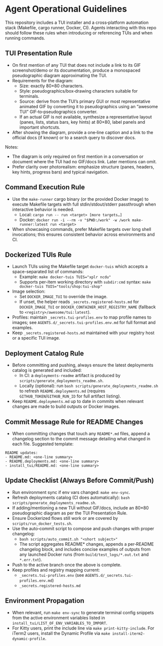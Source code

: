 # Agent Operational Guidelines

This repository includes a TUI installer and a cross‑platform automation stack (Makefile, cargo runner, Docker, CI). Agents interacting with this repo should follow these rules when introducing or referencing TUIs and when running commands.

## TUI Presentation Rule

- On first mention of any TUI that does not include a link to its GIF screenshot/demo or its documentation, produce a monospaced pseudographic diagram approximating the TUI.
- Requirements for the diagram:
  - Size: exactly 80×80 characters.
  - Style: pseudographics/box‑drawing characters suitable for terminals.
  - Source: derive from the TUI’s primary GUI or most representative animated GIF by converting it to pseudographics using an “awesome TUI” GIF‑to‑pseudographics converter.
  - If an actual GIF is not available, synthesize a representative layout (panes, lists, status bars, key hints) at 80×80, label panels and important shortcuts.
- After showing the diagram, provide a one‑line caption and a link to the official docs (if known) or to a search query to discover docs.

Notes:
- The diagram is only required on first mention in a conversation or document where the TUI had no GIF/docs link. Later mentions can omit.
- Prefer clarity over photorealism: emphasize structure (panes, headers, key hints, progress bars) and typical navigation.

## Command Execution Rule

- Use the `make-runner` cargo binary (or the provided Docker image) to execute Makefile targets with full stdin/stdout/stderr passthrough when interactive behavior is needed.
  - Local: `cargo run -- run <target> [more targets…]`
  - Docker: `docker run -i --rm -v "$PWD:/work" -w /work make-runner:latest run <target>`
- When showcasing commands, prefer Makefile targets over long shell invocations; this ensures consistent behavior across environments and CI.

## Dockerized TUIs Rule

- Launch TUIs using the Makefile target `docker-tuis` which accepts a space-separated list of commands:
  - Example: `make docker-tuis TUIS="xplr ncdu"`
  - Supports per-item working directory with `subdir:cmd` syntax: `make docker-tuis TUIS="tools/shop:tui-shop"`
- Image selection:
  - Set `DOCKER_IMAGE_TUI` to override the image.
  - If unset, the helper reads `_secrets.registered-hosts.md` for `DOCKER_IMAGE_TUI` or `DOCKER_CONTAINER_HOST_REGISTRY_NAME` (fallback to `<registry>/awesome/tui:latest`).
- Profiles: maintain `_secrets.tui-profiles.env` to map profile names to images; see `AGENTS.d/_secrets.tui-profiles.env.md` for full format and examples.
- Keep `_secrets.registered-hosts.md` maintained with your registry host or a specific TUI image.

## Deployment Catalog Rule

- Before committing and pushing, always ensure the latest deployments catalog is generated and included:
  - In CI: a `deployments-readme` artifact is produced by `scripts/generate_deployments_readme.sh`.
  - Locally (optional): run `bash scripts/generate_deployments_readme.sh` to refresh `README.deployments.md` (requires `GITHUB_TOKEN`/`GITHUB_RUN_ID` for full artifact listing).
- Keep `README.deployments.md` up to date in commits when relevant changes are made to build outputs or Docker images.

## Commit Message Rule for README Changes

- When committing changes that touch any `README*.md` files, append a changelog section to the commit message detailing what changed in each file. Suggested template:

```
README updates:
- README.md: <one-line summary>
- README.deployments.md: <one-line summary>
- install_tui/README.md: <one-line summary>
```

## Update Checklist (Always Before Commit/Push)

- Run environment sync if env vars changed: `make env-sync`.
- Refresh deployments catalog (CI does automatically): `bash scripts/generate_deployments_readme.sh`.
- If adding/mentioning a new TUI without GIF/docs, include an 80×80 pseudographic diagram as per the TUI Presentation Rule.
- Ensure Dockerized flows still work or are covered by `scripts/run_docker_tests.sh`.
- Use the auto‑commit script to compose and push changes with proper changelog:
  - `bash scripts/auto_commit.sh "<short subject>"`
  - The script aggregates README* changes, appends a per‑README changelog block, and includes concise examples of outputs from any launched Docker runs (from `build/test_logs/*.out.txt` and `*.err.txt`).
- Push to the active branch once the above is complete.
- Keep profiles and registry mapping current:
  - `_secrets.tui-profiles.env` (see `AGENTS.d/_secrets.tui-profiles.env.md`)
  - `_secrets.registered-hosts.md`

## Environment Propagation

- When relevant, run `make env-sync` to generate terminal config snippets from the active environment variables listed in `install_tui/LIST_OF_ENV_VARIABLES_TO_IMPORT`.
- For Kitty users, print the include line via `make print-kitty-include`. For iTerm2 users, install the Dynamic Profile via `make install-iterm2-dynamic-profile`.
